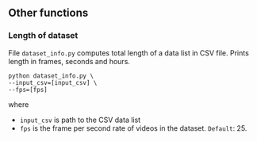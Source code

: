 ## Other functions

### Length of dataset
File `dataset_info.py` computes total length of a data list in CSV file. Prints length in frames, seconds and hours. 

```
python dataset_info.py \
--input_csv=[input_csv] \
--fps=[fps] 
```

where 
- `input_csv` is path to the CSV data list
- `fps` is the frame per second rate of videos in the dataset. `Default`: 25. 